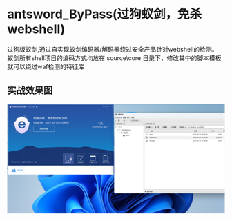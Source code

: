 # antsword_ByPass(过狗蚁剑，免杀webshell)
过狗版蚁剑,通过自实现蚁剑编码器/解码器绕过安全产品针对webshell的检测。
蚁剑所有shell项目的编码方式均放在 source\core 目录下，修改其中的脚本模板就可以绕过waf检测的特征库
## 实战效果图
![实战](./by.png)
